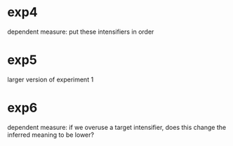 # exp4

dependent measure: put these intensifiers in order

# exp5

larger version of experiment 1

# exp6

dependent measure: if we overuse a target intensifier, does this change the inferred meaning to be lower?